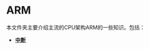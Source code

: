 # ARM

本文件夹主要介绍主流的CPU架构ARM的一些知识。包括：

+ **[中断](https://github.com/lowkeyway/Embedded/blob/master/Hardware/Processor%20architecture/ARM/%E4%B8%AD%E6%96%AD.md)**

